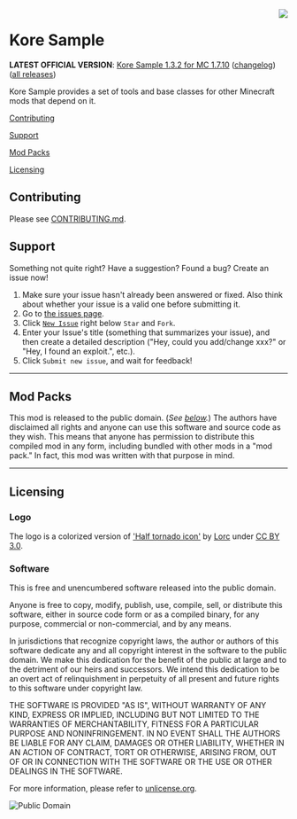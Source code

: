 <img src="https://raw.githubusercontent.com/scottkillen-minecraft-mods/kore-sample/develop/art/logo/logo-128.png" align="right" />


# Kore Sample
**LATEST OFFICIAL VERSION**: [Kore Sample 1.3.2 for MC 1.7.10][latest] ([changelog][changelog.md]) ([all 
releases][releases])

[latest]: https://www.curseforge.com/minecraft/mc-mods/kore-sample
[releases]: /scottkillen-minecraft-mods/kore-sample/releases
[changelog.md]: /scottkillen-minecraft-mods/kore-sample/blob/master/src/main/resources/CHANGELOG.md

Kore Sample provides a set of tools and base classes for other Minecraft mods that depend on it.

[Contributing](#contributing)

[Support](#support)

[Mod Packs](#mod-packs)

[Licensing](#licensing)

## Contributing

Please see [CONTRIBUTING.md](CONTRIBUTING.md).

## Support
Something not quite right?  Have a suggestion?  Found a bug?  Create an issue now!

1. Make sure your issue hasn't already been answered or fixed.  Also think about whether your issue is a valid one
before submitting it.
2. Go to [the issues page][issues].
3. Click [`New Issue`][new] right below `Star` and `Fork`.
4. Enter your Issue's title (something that summarizes your issue), and then create a detailed description ("Hey, could
you add/change xxx?" or "Hey, I found an exploit.", etc.).
5. Click `Submit new issue`, and wait for feedback!

[issues]: /scottkillen-minecraft-mods/kore-sample/issues
[new]: /scottkillen-minecraft-mods/kore-sample/issues/new

* * *

## Mod Packs

This mod is released to the public domain. (*See [below](#licensing).*) The authors have disclaimed all rights and
anyone can use this software and source code as they wish. This means that anyone has permission to distribute this
compiled mod in any form, including bundled with other mods in a "mod pack." In fact, this mod was written with that
purpose in mind.

* * *

## Licensing

### Logo

The logo is a colorized version of ['Half tornado icon'][logo-icon] by [Lorc][lorc-site] under [CC BY 3.0][ccby30].

[logo-icon]: http://game-icons.net/lorc/originals/half-tornado.html
[lorc-site]: http://lorcblog.blogspot.com/
[ccby30]: http://creativecommons.org/licenses/by/3.0/

### Software

This is free and unencumbered software released into the public domain.

Anyone is free to copy, modify, publish, use, compile, sell, or distribute this software, either in source code form or
as a compiled binary, for any purpose, commercial or non-commercial, and by any means.

In jurisdictions that recognize copyright laws, the author or authors of this software dedicate any and all copyright
interest in the software to the public domain. We make this dedication for the benefit of the public at large and to the
detriment of our heirs and successors. We intend this dedication to be an overt act of relinquishment in perpetuity of
all present and future rights to this software under copyright law.

THE SOFTWARE IS PROVIDED "AS IS", WITHOUT WARRANTY OF ANY KIND, EXPRESS OR IMPLIED, INCLUDING BUT NOT LIMITED TO THE
WARRANTIES OF MERCHANTABILITY, FITNESS FOR A PARTICULAR PURPOSE AND NONINFRINGEMENT. IN NO EVENT SHALL THE AUTHORS BE
LIABLE FOR ANY CLAIM, DAMAGES OR OTHER LIABILITY, WHETHER IN AN ACTION OF CONTRACT, TORT OR OTHERWISE, ARISING FROM, OUT
OF OR IN CONNECTION WITH THE SOFTWARE OR THE USE OR OTHER DEALINGS IN THE SOFTWARE.

For more information, please refer to [unlicense.org](http://unlicense.org/).

![Public Domain](https://user-images.githubusercontent.com/1509989/60407086-3d216600-9b87-11e9-95c4-635839818b3c.png)

